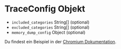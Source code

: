 # TraceConfig Objekt

* `included_categories` String[] (optional)
* `excluded_categories` String[] (optional)
* `memory_dump_config` Object (optional)

Du findest ein Beispiel in der [Chromium Dokumentation](https://chromium.googlesource.com/chromium/src/+/master/docs/memory-infra/memory_infra_startup_tracing.md#the-advanced-way).
